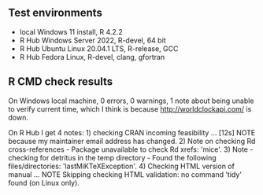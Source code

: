 ## Test environments
* local Windows 11 install, R 4.2.2
* R Hub Windows Server 2022, R-devel, 64 bit
* R Hub Ubuntu Linux 20.04.1 LTS, R-release, GCC
* R Hub Fedora Linux, R-devel, clang, gfortran

## R CMD check results
On Windows local machine, 0 errors, 0 warnings, 1 note about being unable to verify current time, which I think is because http://worldclockapi.com/ is down.

On R Hub I get 4 notes: 1) checking CRAN incoming feasibility ... [12s] NOTE because my maintainer email address has changed. 2) Note on checking Rd cross-references - Package unavailable to check Rd xrefs: 'mice'. 3) Note - checking for detritus in the temp directory - Found the following files/directories: 'lastMiKTeXException'. 4) Checking HTML version of manual ... NOTE
Skipping checking HTML validation: no command 'tidy' found (on Linux only).
